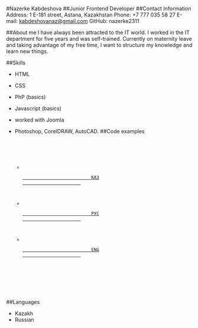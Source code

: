 #Nazerke Kabdeshova
##Junior Frontend Developer
##Contact Information
Address: 1 E-181 street, Astana, Kazakhstan
Phone: +7 777 035 58 27
E-mail: kabdeshovanaz@gmail.com
GitHub: nazerke2311

##About me
I have always been attracted to the IT world. I worked in the IT department for five years and was self-trained. Currently on maternity leave and taking advantage of my free time, I want to structure my knowledge and learn new things.

##Skills
- HTML
- CSS 
- PhP (basics)
- Javascript (basics)
- worked with Joomla
- Photoshop, CorelDRAW, AutoCAD.
##Code examples
<code><div class="mod-languages language">

	<ul class="lang-inline">
						<li dir="ltr">
			<a href="/kk/">
							<span>ҚАЗ</span>
						</a>
			</li>
								<li class="lang-active" dir="ltr">
			<a href="/">
							<span>РУС</span>
						</a>
			</li>
								<li dir="ltr">
			<a href="/en/">
							<span>ENG</span>
						</a>
			</li>
				</ul>

</div></code>

##Languages
- Kazakh
- Russian